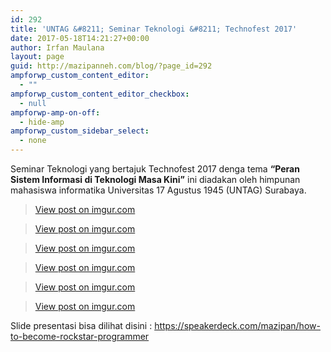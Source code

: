 ```yaml
---
id: 292
title: 'UNTAG &#8211; Seminar Teknologi &#8211; Technofest 2017'
date: 2017-05-18T14:21:27+00:00
author: Irfan Maulana
layout: page
guid: http://mazipanneh.com/blog/?page_id=292
ampforwp_custom_content_editor:
  - ""
ampforwp_custom_content_editor_checkbox:
  - null
ampforwp-amp-on-off:
  - hide-amp
ampforwp_custom_sidebar_select:
  - none
---
```

Seminar Teknologi yang bertajuk Technofest 2017 denga tema **&#8220;Peran Sistem Informasi di Teknologi Masa Kini&#8221;** ini diadakan oleh himpunan mahasiswa informatika Universitas 17 Agustus 1945 (UNTAG) Surabaya.

<blockquote class="imgur-embed-pub" lang="en" data-id="OjTvaO7">
  <p>
    <a href="//imgur.com/OjTvaO7">View post on imgur.com</a>
  </p>
</blockquote>



<blockquote class="imgur-embed-pub" lang="en" data-id="pV9AQhA">
  <p>
    <a href="//imgur.com/pV9AQhA">View post on imgur.com</a>
  </p>
</blockquote>



<blockquote class="imgur-embed-pub" lang="en" data-id="d2F6tua">
  <p>
    <a href="//imgur.com/d2F6tua">View post on imgur.com</a>
  </p>
</blockquote>



<blockquote class="imgur-embed-pub" lang="en" data-id="YGmnc5G">
  <p>
    <a href="//imgur.com/YGmnc5G">View post on imgur.com</a>
  </p>
</blockquote>



<blockquote class="imgur-embed-pub" lang="en" data-id="wFcqIhc">
  <p>
    <a href="//imgur.com/wFcqIhc">View post on imgur.com</a>
  </p>
</blockquote>



<blockquote class="imgur-embed-pub" lang="en" data-id="WcIvmQs">
  <p>
    <a href="//imgur.com/WcIvmQs">View post on imgur.com</a>
  </p>
</blockquote>



Slide presentasi bisa dilihat disini : <a href="https://speakerdeck.com/mazipan/how-to-become-rockstar-programmer" target="_blank" rel="noopener noreferrer">https://speakerdeck.com/mazipan/how-to-become-rockstar-programmer</a>